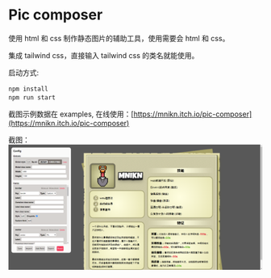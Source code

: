 # Pic composer

使用 html 和 css 制作静态图片的辅助工具，使用需要会 html 和 css。

集成 tailwind css，直接输入 tailwind css 的类名就能使用。

启动方式:

```bash
npm install
npm run start
```

截图示例数据在 examples, 在线使用：[https://mnikn.itch.io/pic-composer](https://mnikn.itch.io/pic-composer)

截图：
![s1](./screenshots/s1.png)